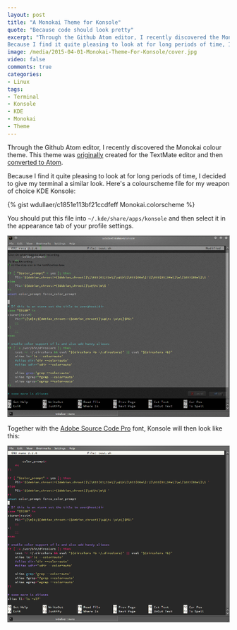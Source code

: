 ```yaml
---
layout: post
title: "A Monokai Theme for Konsole"
quote: "Because code should look pretty"
excerpt: "Through the Github Atom editor, I recently discovered the Monokai colour theme. This theme was originally created for the TextMate editor and then converted to Atom.
Because I find it quite pleasing to look at for long periods of time, I decided to give my terminal a similar look."
image: /media/2015-04-01-Monokai-Theme-For-Konsole/cover.jpg
video: false
comments: true
categories:
- Linux
tags:
- Terminal
- Konsole
- KDE
- Monokai
- Theme
---
```

Through the Github Atom editor, I recently discovered the Monokai colour theme. This theme was [originally](http://www.monokai.nl/blog/2006/07/15/textmate-color-theme/) created for the TextMate editor and then [converted to Atom](https://atom.io/packages/monokai).

Because I find it quite pleasing to look at for long periods of time, I decided to give my terminal a similar look. Here's a colourscheme file for my weapon of choice KDE Konsole:

{% gist wdullaer/c1851e113bf21ccdfeff Monokai.colorscheme %}

You should put this file into `~/.kde/share/apps/konsole` and then select it in the appearance tab of your profile settings.

![Konsole Settings](/media/2015-04-01-Monokai-Theme-For-Konsole/konsole_anim.gif)

Together with the [Adobe Source Code Pro](https://github.com/adobe/Source-Code-Pro) font, Konsole will then look like this:

![Konsole](/media/2015-04-01-Monokai-Theme-For-Konsole/konsole_monokai.png)
